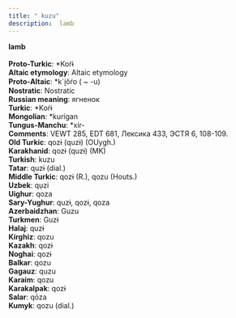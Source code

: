 ```yaml
---
title: " kuzu"
description:  lamb
---
```

<p data-pagefind-weight="0.5">
<strong> lamb</strong><br><br>
<strong>Proto-Turkic</strong>:  *Koŕɨ<br>
<strong>Altaic etymology</strong>:  Altaic etymology<br>
<strong> Proto-Altaic</strong>:  *k`i̯ŏŕo ( ~ -u)<br>
<strong>Nostratic</strong>:  Nostratic<br>
<strong>Russian meaning</strong>:  ягненок<br>
<strong>Turkic</strong>:  *Koŕɨ<br>
<strong>Mongolian</strong>:  *kurigan<br>
<strong>Tungus-Manchu</strong>:  *xir-<br>
<strong>Comments</strong>:  VEWT 285, EDT 681, Лексика 433, ЭСТЯ 6, 108-109.<br>
<strong>Old Turkic</strong>:  qozɨ (quzɨ) (OUygh.)<br>
<strong>Karakhanid</strong>:  qozɨ (quzɨ) (MK)<br>
<strong>Turkish</strong>:  kuzu<br>
<strong>Tatar</strong>:  quzɨ (dial.)<br>
<strong>Middle Turkic</strong>:  qozɨ (R.), qozu (Houts.)<br>
<strong>Uzbek</strong>:  qụzi<br>
<strong>Uighur</strong>:  qoza<br>
<strong>Sary-Yughur</strong>:  quzɨ, qozɨ, qoza<br>
<strong>Azerbaidzhan</strong>:  Guzu<br>
<strong>Turkmen</strong>:  Guzɨ<br>
<strong>Halaj</strong>:  quzɨ<br>
<strong>Kirghiz</strong>:  qozu<br>
<strong>Kazakh</strong>:  qozɨ<br>
<strong>Noghai</strong>:  qozɨ<br>
<strong>Balkar</strong>:  qozu<br>
<strong>Gagauz</strong>:  quzu<br>
<strong>Karaim</strong>:  qozu<br>
<strong>Karakalpak</strong>:  qozɨ<br>
<strong>Salar</strong>:  qōza<br>
<strong>Kumyk</strong>:  qozu (dial.)<br>

</p>
